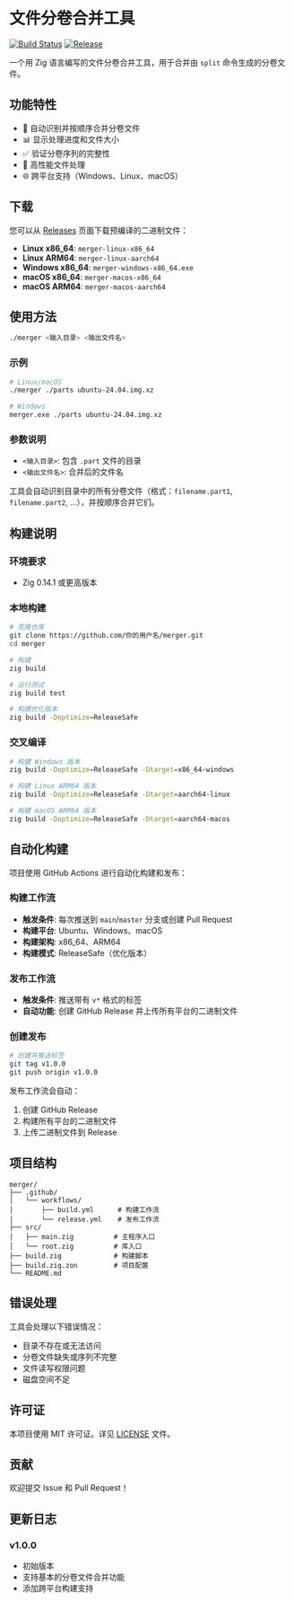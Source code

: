 # 文件分卷合并工具

[![Build Status](https://github.com/你的用户名/merger/workflows/Build%20Cross-Platform/badge.svg)](https://github.com/你的用户名/merger/actions)
[![Release](https://github.com/你的用户名/merger/workflows/Release/badge.svg)](https://github.com/你的用户名/merger/releases)

一个用 Zig 语言编写的文件分卷合并工具，用于合并由 `split` 命令生成的分卷文件。

## 功能特性

- 🔄 自动识别并按顺序合并分卷文件
- 📊 显示处理进度和文件大小
- ✅ 验证分卷序列的完整性
- 🚀 高性能文件处理
- 🌐 跨平台支持（Windows、Linux、macOS）

## 下载

您可以从 [Releases](https://github.com/你的用户名/merger/releases) 页面下载预编译的二进制文件：

- **Linux x86_64**: `merger-linux-x86_64`
- **Linux ARM64**: `merger-linux-aarch64`  
- **Windows x86_64**: `merger-windows-x86_64.exe`
- **macOS x86_64**: `merger-macos-x86_64`
- **macOS ARM64**: `merger-macos-aarch64`

## 使用方法

```bash
./merger <输入目录> <输出文件名>
```

### 示例

```bash
# Linux/macOS
./merger ./parts ubuntu-24.04.img.xz

# Windows
merger.exe ./parts ubuntu-24.04.img.xz
```

### 参数说明

- `<输入目录>`: 包含 `.part` 文件的目录
- `<输出文件名>`: 合并后的文件名

工具会自动识别目录中的所有分卷文件（格式：`filename.part1`, `filename.part2`, ...），并按顺序合并它们。

## 构建说明

### 环境要求

- Zig 0.14.1 或更高版本

### 本地构建

```bash
# 克隆仓库
git clone https://github.com/你的用户名/merger.git
cd merger

# 构建
zig build

# 运行测试
zig build test

# 构建优化版本
zig build -Doptimize=ReleaseSafe
```

### 交叉编译

```bash
# 构建 Windows 版本
zig build -Doptimize=ReleaseSafe -Dtarget=x86_64-windows

# 构建 Linux ARM64 版本
zig build -Doptimize=ReleaseSafe -Dtarget=aarch64-linux

# 构建 macOS ARM64 版本
zig build -Doptimize=ReleaseSafe -Dtarget=aarch64-macos
```

## 自动化构建

项目使用 GitHub Actions 进行自动化构建和发布：

### 构建工作流

- **触发条件**: 每次推送到 `main`/`master` 分支或创建 Pull Request
- **构建平台**: Ubuntu、Windows、macOS
- **构建架构**: x86_64、ARM64
- **构建模式**: ReleaseSafe（优化版本）

### 发布工作流

- **触发条件**: 推送带有 `v*` 格式的标签
- **自动功能**: 创建 GitHub Release 并上传所有平台的二进制文件

### 创建发布

```bash
# 创建并推送标签
git tag v1.0.0
git push origin v1.0.0
```

发布工作流会自动：
1. 创建 GitHub Release
2. 构建所有平台的二进制文件
3. 上传二进制文件到 Release

## 项目结构

```
merger/
├── .github/
│   └── workflows/
│       ├── build.yml      # 构建工作流
│       └── release.yml    # 发布工作流
├── src/
│   ├── main.zig          # 主程序入口
│   └── root.zig          # 库入口
├── build.zig             # 构建脚本
├── build.zig.zon         # 项目配置
└── README.md
```

## 错误处理

工具会处理以下错误情况：

- 目录不存在或无法访问
- 分卷文件缺失或序列不完整
- 文件读写权限问题
- 磁盘空间不足

## 许可证

本项目使用 MIT 许可证。详见 [LICENSE](LICENSE) 文件。

## 贡献

欢迎提交 Issue 和 Pull Request！

## 更新日志

### v1.0.0
- 初始版本
- 支持基本的分卷文件合并功能
- 添加跨平台构建支持